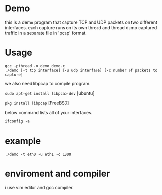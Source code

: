 # Demo
this is a demo program that capture TCP and UDP packets on two different interfaces. each capture runs on its own thread and thread dump captured traffic in a separate file in 'pcap' format.

# Usage
```
gcc -pthread -o demo demo.c
./demo [-t tcp interface] [-u udp interface] [-c number of packets to capture]
```

we also need libpcap to compile program.

```sudo apt-get install libpcap-dev``` [ubuntu]

```pkg install libpcap``` [FreeBSD]

below command lists all of your interfaces.

```ifconfig -a```

# example
```./demo -t eth0 -u eth1 -c 1000```
# enviroment and compiler
i use vim editor and gcc compiler.
